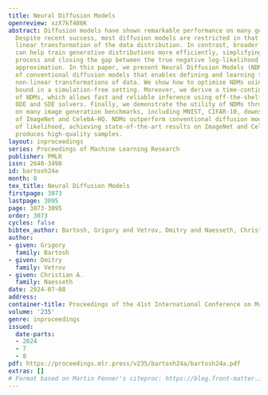 ```yaml
---
title: Neural Diffusion Models
openreview: xzX7kf486K
abstract: Diffusion models have shown remarkable performance on many generative tasks.
  Despite recent success, most diffusion models are restricted in that they only allow
  linear transformation of the data distribution. In contrast, broader family of transformations
  can help train generative distributions more efficiently, simplifying the reverse
  process and closing the gap between the true negative log-likelihood and the variational
  approximation. In this paper, we present Neural Diffusion Models (NDMs), a generalization
  of conventional diffusion models that enables defining and learning time-dependent
  non-linear transformations of data. We show how to optimise NDMs using a variational
  bound in a simulation-free setting. Moreover, we derive a time-continuous formulation
  of NDMs, which allows fast and reliable inference using off-the-shelf numerical
  ODE and SDE solvers. Finally, we demonstrate the utility of NDMs through experiments
  on many image generation benchmarks, including MNIST, CIFAR-10, downsampled versions
  of ImageNet and CelebA-HQ. NDMs outperform conventional diffusion models in terms
  of likelihood, achieving state-of-the-art results on ImageNet and CelebA-HQ, and
  produces high-quality samples.
layout: inproceedings
series: Proceedings of Machine Learning Research
publisher: PMLR
issn: 2640-3498
id: bartosh24a
month: 0
tex_title: Neural Diffusion Models
firstpage: 3073
lastpage: 3095
page: 3073-3095
order: 3073
cycles: false
bibtex_author: Bartosh, Grigory and Vetrov, Dmitry and Naesseth, Christian A.
author:
- given: Grigory
  family: Bartosh
- given: Dmitry
  family: Vetrov
- given: Christian A.
  family: Naesseth
date: 2024-07-08
address:
container-title: Proceedings of the 41st International Conference on Machine Learning
volume: '235'
genre: inproceedings
issued:
  date-parts:
  - 2024
  - 7
  - 8
pdf: https://proceedings.mlr.press/v235/bartosh24a/bartosh24a.pdf
extras: []
# Format based on Martin Fenner's citeproc: https://blog.front-matter.io/posts/citeproc-yaml-for-bibliographies/
---
```

